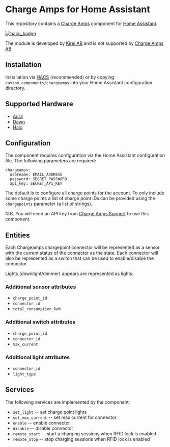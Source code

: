 # Charge Amps for Home Assistant

This repository contains a [Charge Amps](https://www.chargeamps.com/) component for [Home Assistant](https://www.home-assistant.io/).

[![hacs_badge](https://img.shields.io/badge/HACS-Custom-orange.svg)](https://github.com/custom-components/hacs)

The module is developed by [Kirei AB](https://www.kirei.se) and is not supported by [Charge Amps AB](https://chargeamps.com).

## Installation

Installation via [HACS](https://hacs.xyz/) (recommended) or by copying `custom_components/chargeamps` into your Home Assistant configuration directory.

## Supported Hardware

- [Aura](https://www.chargeamps.com/product/charge-amps-halo/)
- [Dawn](https://www.chargeamps.com/product/charge-amps-dawn/)
- [Halo](https://www.chargeamps.com/product/charge-amps-halo/)


## Configuration

The component requires configuration via the Home Assistant configuration file. The following parameters are required:

    chargeamps:
      username: EMAIL_ADDRESS
      password: SECRET_PASSWORD
      api_key: SECRET_API_KEY

The default is to configure all charge points for the account. To only include some charge points a list of charge point IDs can be provided using the `chargepoints` parameter (a list of strings).

N.B. You will need an API key from [Charge Amps Support](https://www.chargeamps.com/support/) to use this component.


## Entities

Each Chargeamps chargepoint connector will be represented as a sensor with the current status of the connector as the state. Each connector will also be represented as a switch that can be used to enable/disable the connector.

Lights (downlight/dimmer) appears are represented as lights.

### Additional sensor attributes

- `charge_point_id`
- `connector_id`
- `total_consumption_kwh`

### Additional switch attributes

- `charge_point_id`
- `connector_id`
- `max_current`

### Additional light attributes

- `connector_id`
- `light_type`


## Services

The following services are implemented by the component:

- `set_light` -- set charge point lights
- `set_max_current` -- set max current for connector
- `enable` -- enable connector
- `disable` -- disable connector
- `remote_start` -- start a charging sessions when RFID lock is enabled
- `remote_stop` -- stop charging sessions when RFID lock is enabled
